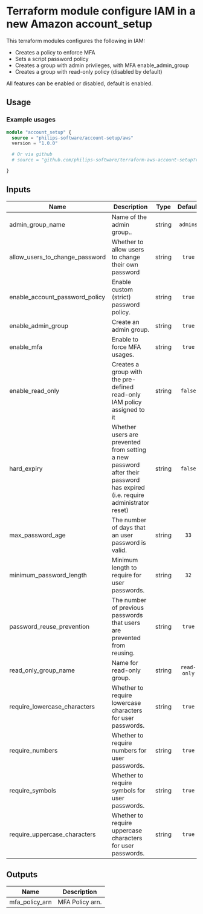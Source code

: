 # Terraform module configure IAM in a new Amazon account_setup

This terraform modules configures the following in IAM:

- Creates a policy to enforce MFA
- Sets a script password policy
- Creates a group with admin privileges, with MFA enable_admin_group
- Creates a group with read-only policy (disabled by default)

All features can be enabled or disabled, default is enabled.

## Usage

### Example usages

```terraform
module "account_setup" {
  source = "philips-software/account-setup/aws"
  version = "1.0.0"

  # Or via github
  # source = "github.com/philips-software/terraform-aws-account-setup?ref=1.0.0"

}

```

## Inputs

| Name                           | Description                                                                                                                 | Type   | Default     | Required |
| ------------------------------ | --------------------------------------------------------------------------------------------------------------------------- | :----: | :---------: | :------: |
| admin_group_name               | Name of the admin group..                                                                                                   | string | `admins`    | no       |
| allow_users_to_change_password | Whether to allow users to change their own password                                                                         | string | `true`      | no       |
| enable_account_password_policy | Enable custom (strict) password policy.                                                                                     | string | `true`      | no       |
| enable_admin_group             | Create an admin group.                                                                                                      | string | `true`      | no       |
| enable_mfa                     | Enable to force MFA usages.                                                                                                 | string | `true`      | no       |
| enable_read_only               | Creates a group with the pre-defined read-only IAM policy assigned to it                                                    | string | `false`     | no       |
| hard_expiry                    | Whether users are prevented from setting a new password after their password has expired (i.e. require administrator reset) | string | `false`     | no       |
| max_password_age               | The number of days that an user password is valid.                                                                          | string | `33`        | no       |
| minimum_password_length        | Minimum length to require for user passwords.                                                                               | string | `32`        | no       |
| password_reuse_prevention      | The number of previous passwords that users are prevented from reusing.                                                     | string | `true`      | no       |
| read_only_group_name           | Name for read-only group.                                                                                                   | string | `read-only` | no       |
| require_lowercase_characters   | Whether to require lowercase characters for user passwords.                                                                 | string | `true`      | no       |
| require_numbers                | Whether to require numbers for user passwords.                                                                              | string | `true`      | no       |
| require_symbols                | Whether to require symbols for user passwords.                                                                              | string | `true`      | no       |
| require_uppercase_characters   | Whether to require uppercase characters for user passwords.                                                                 | string | `true`      | no       |

## Outputs

| Name           | Description     |
| -------------- | --------------- |
| mfa_policy_arn | MFA Policy arn. |
